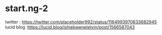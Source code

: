 # start.ng-2
twitter : https://twitter.com/placeholder992/status/1164993970633682945
lucid blog :https://lucid.blog/ishiekwenetelvin/post/1566587043
